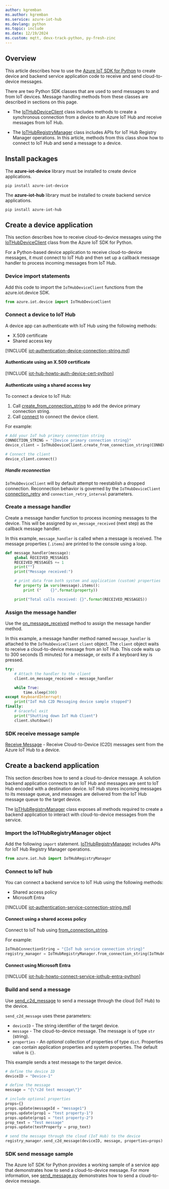 ```yaml
---
author: kgremban
ms.author: kgremban
ms.service: azure-iot-hub
ms.devlang: python
ms.topic: include
ms.date: 12/19/2024
ms.custom: mqtt, devx-track-python, py-fresh-zinc
---
```


## Overview

This article describes how to use the [Azure IoT SDK for Python](https://github.com/Azure/azure-iot-sdk-python) to create device and backend service application code to receive and send cloud-to-device messages.

There are two Python SDK classes that are used to send messages to and from IoT devices. Message handling methods from these classes are described in sections on this page.

* The [IoTHubDeviceClient](/python/api/azure-iot-device/azure.iot.device.iothubdeviceclient) class includes methods to create a synchronous connection from a device to an Azure IoT Hub and receive messages from IoT Hub.

* The [IoTHubRegistryManager](/python/api/azure-iot-hub/azure.iot.hub.iothub_registry_manager.iothubregistrymanager) class includes APIs for IoT Hub Registry Manager operations. In this article, methods from this class show how to connect to IoT Hub and send a message to a device.

## Install packages

The **azure-iot-device** library must be installed to create device applications.

```cmd/sh
pip install azure-iot-device
```

The **azure-iot-hub** library must be installed to create backend service applications.

```cmd/sh
pip install azure-iot-hub
```

## Create a device application

This section describes how to receive cloud-to-device messages using the [IoTHubDeviceClient](/python/api/azure-iot-device/azure.iot.device.iothubdeviceclient) class from the Azure IoT SDK for Python.

For a Python-based device application to receive cloud-to-device messages, it must connect to IoT Hub and then set up a callback message handler to process incoming messages from IoT Hub.

### Device import statements

Add this code to import the `IoTHubDeviceClient` functions from the azure.iot.device SDK.

```python
from azure.iot.device import IoTHubDeviceClient
```

### Connect a device to IoT Hub

A device app can authenticate with IoT Hub using the following methods:

* X.509 certificate
* Shared access key

[!INCLUDE [iot-authentication-device-connection-string.md](iot-authentication-device-connection-string.md)]

#### Authenticate using an X.509 certificate

[!INCLUDE [iot-hub-howto-auth-device-cert-python](iot-hub-howto-auth-device-cert-python.md)]

#### Authenticate using a shared access key

To connect a device to IoT Hub:

1. Call [create_from_connection_string](/python/api/azure-iot-device/azure.iot.device.iothubdeviceclient?#azure-iot-device-iothubdeviceclient-create-from-connection-string) to add the device primary connection string.
1. Call [connect](/python/api/azure-iot-device/azure.iot.device.iothubdeviceclient?#azure-iot-device-iothubdeviceclient-connect) to connect the device client.

For example:

```python
# Add your IoT hub primary connection string
CONNECTION_STRING = "{Device primary connection string}"
device_client = IoTHubDeviceClient.create_from_connection_string(CONNECTION_STRING)

# Connect the client
device_client.connect()
```

##### Handle reconnection

`IoTHubDeviceClient` will by default attempt to reestablish a dropped connection. Reconnection behavior is governed by the `IoTHubDeviceClient` [connection_retry](/python/api/azure-iot-device/azure.iot.device.iothubdeviceclient?#azure-iot-device-iothubdeviceclient-on-message-received) and `connection_retry_interval` parameters.

### Create a message handler

Create a message handler function to process incoming messages to the device. This will be assigned by `on_message_received` (next step) as the callback message handler.

In this example, `message_handler` is called when a message is received. The message properties (`.items`) are printed to the console using a loop.

```python
def message_handler(message):
    global RECEIVED_MESSAGES
    RECEIVED_MESSAGES += 1
    print("")
    print("Message received:")

    # print data from both system and application (custom) properties
    for property in vars(message).items():
        print ("    {}".format(property))

    print("Total calls received: {}".format(RECEIVED_MESSAGES))
```

### Assign the message handler

Use the [on_message_received](/python/api/azure-iot-device/azure.iot.device.iothubdeviceclient?azure-iot-device-iothubdeviceclient-on-message-received) method to assign the message handler method.

In this example, a message handler method named `message_handler` is attached to the `IoTHubDeviceClient` `client` object. The `client` object waits to receive a cloud-to-device message from an IoT Hub. This code waits up to 300 seconds (5 minutes) for a message, or exits if a keyboard key is pressed.

```python
try:
    # Attach the handler to the client
    client.on_message_received = message_handler

    while True:
        time.sleep(300)
except KeyboardInterrupt:
    print("IoT Hub C2D Messaging device sample stopped")
finally:
    # Graceful exit
    print("Shutting down IoT Hub Client")
    client.shutdown()
```

### SDK receive message sample

[Receive Message](https://github.com/Azure/azure-iot-sdk-python/tree/main/samples/async-hub-scenarios) - Receive Cloud-to-Device (C2D) messages sent from the Azure IoT Hub to a device.

## Create a backend application

This section describes how to send a cloud-to-device message. A solution backend application connects to an IoT Hub and messages are sent to IoT Hub encoded with a destination device. IoT Hub stores incoming messages to its message queue, and messages are delivered from the IoT Hub message queue to the target device.

The [IoTHubRegistryManager](/python/api/azure-iot-hub/azure.iot.hub.iothubregistrymanager) class exposes all methods required to create a backend application to interact with cloud-to-device messages from the service.

### Import the IoTHubRegistryManager object

Add the following `import` statement. [IoTHubRegistryManager](/python/api/azure-iot-hub/azure.iot.hub.iothub_registry_manager.iothubregistrymanager) includes APIs for IoT Hub Registry Manager operations.

```python
from azure.iot.hub import IoTHubRegistryManager
```

### Connect to IoT hub

You can connect a backend service to IoT Hub using the following methods:

* Shared access policy
* Microsoft Entra

[!INCLUDE [iot-authentication-service-connection-string.md](iot-authentication-service-connection-string.md)]

#### Connect using a shared access policy

Connect to IoT hub using [from_connection_string](/python/api/azure-iot-hub/azure.iot.hub.iothubregistrymanager?#azure-iot-hub-iothubregistrymanager-from-connection-string).

For example:

```python
IoTHubConnectionString = "{IoT hub service connection string}"
registry_manager = IoTHubRegistryManager.from_connection_string(IoTHubConnectionString)
```

#### Connect using Microsoft Entra

[!INCLUDE [iot-hub-howto-connect-service-iothub-entra-python](iot-hub-howto-connect-service-iothub-entra-dotnet.md)]

### Build and send a message

Use [send_c2d_message](/python/api/azure-iot-hub/azure.iot.hub.iothub_registry_manager.iothubregistrymanager?#azure-iot-hub-iothub-registry-manager-iothubregistrymanager-send-c2d-message) to send a message through the cloud (IoT Hub) to the device.

`send_c2d_message` uses these parameters:

* `deviceID` - The string identifier of the target device.
* `message` - The cloud-to-device message. The message is of type `str` (string).
* `properties` - An *optional* collection of properties of type `dict`. Properties can contain application properties and system properties. The default value is `{}`.

This example sends a test message to the target device.

```python
# define the device ID
deviceID = "Device-1"

# define the message
message = "{\"c2d test message\"}"

# include optional properties
props={}
props.update(messageId = "message1")
props.update(prop1 = "test property-1")
props.update(prop1 = "test property-2")
prop_text = "Test message"
props.update(testProperty = prop_text)

# send the message through the cloud (IoT Hub) to the device
registry_manager.send_c2d_message(deviceID, message, properties=props)
```

### SDK send message sample

The Azure IoT SDK for Python provides a working sample of a service app that demonstrates how to send a cloud-to-device message. For more information, see [send_message.py](https://github.com/Azure/azure-iot-sdk-python/tree/main/samples/async-hub-scenarios) demonstrates how to send a cloud-to-device message.
